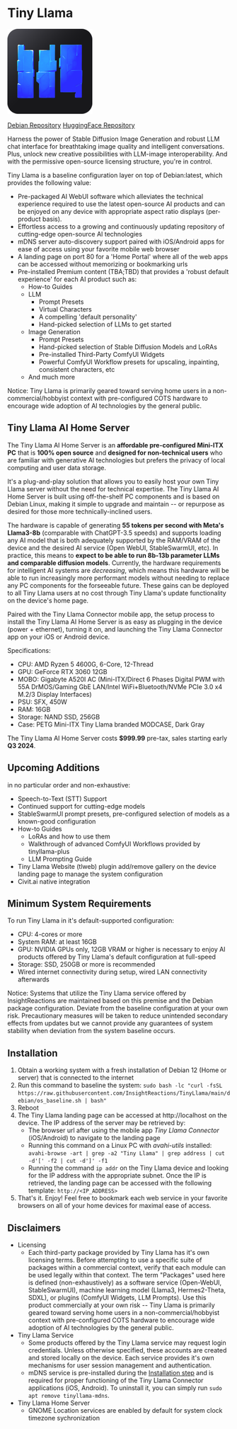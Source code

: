 # Tiny Llama

![Tiny Llama Logo](web/static/android-chrome-192x192.png)

[Debian Repository](https://github.com/InsightReactions/debian.insightreactions.github.io)
[HuggingFace Repository](https://huggingface.co/InsightReactions/TinyLlama)

Harness the power of Stable Diffusion Image Generation and robust LLM chat interface for breathtaking image quality and intelligent conversations. Plus, unlock new creative possibilities with LLM-image interoperability. And with the permissive open-source licensing structure, you're in control.

Tiny Llama is a baseline configuration layer on top of Debian:latest, which provides the following value:
- Pre-packaged AI WebUI software which alleviates the technical experience required to use the latest open-source AI products and can be enjoyed on any device with appropriate aspect ratio displays (per-product basis).
- Effortless access to a growing and continuously updating repository of cutting-edge open-source AI technologies
- mDNS server auto-discovery support paired with iOS/Android apps for ease of access using your favorite mobile web browser
- A landing page on port 80 for a 'Home Portal' where all of the web apps can be accessed without memorizing or bookmarking urls
- Pre-installed Premium content (TBA;TBD) that provides a 'robust default experience' for each AI product such as:
  - How-to Guides
  - LLM
    - Prompt Presets
    - Virtual Characters
    - A compelling 'default personality'
    - Hand-picked selection of LLMs to get started
  - Image Generation
    - Prompt Presets
    - Hand-picked selection of Stable Diffusion Models and LoRAs
    - Pre-installed Third-Party ComfyUI Widgets
    - Powerful ComfyUI Workflow presets for upscaling, inpainting, consistent characters, etc
  - And much more

Notice: Tiny Llama is primarily geared toward serving home users in a non-commercial/hobbyist context with pre-configured COTS hardware to encourage wide adoption of AI technologies by the general public.

## Tiny Llama AI Home Server

The Tiny Llama AI Home Server is an **affordable pre-configured Mini-ITX PC** that is **100% open source** and **designed for non-technical users** who are familiar with generative AI technologies but prefers the privacy of local computing and user data storage. 

It's a plug-and-play solution that allows you to easily host your own Tiny Llama server without the need for technical expertise. The Tiny Llama AI Home Server is built using off-the-shelf PC components and is based on Debian Linux, making it simple to upgrade and maintain -- or repurpose as desired for those more technically-inclined users.

The hardware is capable of generating **55 tokens per second with Meta's Llama3-8b** (comparable with ChatGPT-3.5 speeds) and supports loading any AI model that is both adequately supported by the RAM/VRAM of the device and the desired AI service (Open WebUI, StableSwarmUI, etc). In practice, this means to **expect to be able to run 8b-13b parameter LLMs and comparable diffusion models**. Currently, the hardware requirements for intelligent AI systems are *decreasing*, which means this hardware will be able to run increasingly more performant models without needing to replace any PC components for the forseeable future. These gains can be deployed to all Tiny Llama users at no cost through Tiny Llama's update functionality on the device's home page.

Paired with the Tiny Llama Connector mobile app, the setup process to install the Tiny Llama AI Home Server is as easy as plugging in the device (power + ethernet), turning it on, and launching the Tiny Llama Connector app on your iOS or Android device.

Specifications:
- CPU: AMD Ryzen 5 4600G, 6-Core, 12-Thread
- GPU: GeForce RTX 3060 12GB
- MOBO: Gigabyte A520I AC (Mini-ITX/Direct 6 Phases Digital PWM with 55A DrMOS/Gaming GbE LAN/Intel WiFi+Bluetooth/NVMe PCIe 3.0 x4 M.2/3 Display Interfaces)
- PSU: SFX, 450W
- RAM: 16GB
- Storage: NAND SSD, 256GB
- Case: PETG Mini-ITX Tiny Llama branded MODCASE, Dark Gray

The Tiny Llama AI Home Server costs **$999.99** pre-tax, sales starting early **Q3 2024**.

## Upcoming Additions 

in no particular order and non-exhaustive:
- Speech-to-Text (STT) Support
- Continued support for cutting-edge models
- StableSwarmUI prompt presets, pre-configured selection of models as a known-good configuration
- How-to Guides
  - LoRAs and how to use them
  - Walkthrough of advanced ComfyUI Workflows provided by tinyllama-plus
  - LLM Prompting Guide
- Tiny Llama Website (tlweb) plugin add/remove gallery on the device landing page to manage the system configuration
- Civit.ai native integration

## Minimum System Requirements

To run Tiny Llama in it's default-supported configuration:
- CPU: 4-cores or more
- System RAM: at least 16GB
- GPU: NVIDIA GPUs only, 12GB VRAM or higher is necessary to enjoy AI products offered by Tiny Llama's default configuration at full-speed
- Storage: SSD, 250GB or more is recommended
- Wired internet connectivity during setup, wired LAN connectivity afterwards

Notice: Systems that utilize the Tiny Llama service offered by InsightReactions are maintained based on this premise and the Debian package configuration. Deviate from the baseline configuration at your own risk. Precautionary measures will be taken to reduce unintended secondary effects from updates but we cannot provide any guarantees of system stability when deviation from the system baseline occurs.

## Installation

1. Obtain a working system with a fresh installation of Debian 12 (Home or server) that is connected to the internet
2. Run this command to baseline the system: `sudo bash -lc "curl -fsSL https://raw.githubusercontent.com/InsightReactions/TinyLlama/main/debian/os_baseline.sh | bash"`
3. Reboot
4. The Tiny Llama landing page can be accessed at http://localhost on the device. The IP address of the server may be retrieved by: 
   - The browser url after using the mobile app *Tiny Llama Connector* (iOS/Android) to navigate to the landing page
   - Running this command on a Linux PC with *avahi-utils* installed: `avahi-browse -art | grep -a2 "Tiny Llama" | grep address | cut -d'[' -f2 | cut -d']' -f1`
   - Running the command `ip addr` on the Tiny Llama device and looking for the IP address with the appropriate subnet. Once the IP is retrieved, the landing page can be accessed with the following template: `http://<IP_ADDRESS>` 
5. That's it. Enjoy! Feel free to bookmark each web service in your favorite browsers on all of your home devices for maximal ease of access.

## Disclaimers

- Licensing
  - Each third-party package provided by Tiny Llama has it's own licensing terms. Before attempting to use a specific suite of packages within a commercial context, verify that each module can be used legally within that context. The term "Packages" used here is defined (non-exhaustively) as a software service (Open-WebUI, StableSwarmUI), machine learning model (Llama3, Hermes2-Theta, SDXL), or plugins (ComfyUI Widgets, LLM Prompts). Use this product commercially at your own risk -- Tiny Llama is primarily geared toward serving home users in a non-commercial/hobbyist context with pre-configured COTS hardware to encourage wide adoption of AI technologies by the general public.
- Tiny Llama Service
  - Some products offered by the Tiny Llama service may request login credentials. Unless otherwise specified, these accounts are created and stored locally on the device. Each service provides it's own mechanisms for user session management and authentication.
  - mDNS service is pre-installed during the [Installation step](#installation) and is required for proper functioning of the Tiny Llama Connector applications (iOS, Android). To uninstall it, you can simply run `sudo apt remove tinyllama-mdns`.
- Tiny Llama Home Server
  - GNOME Location services are enabled by default for system clock timezone sychronization
